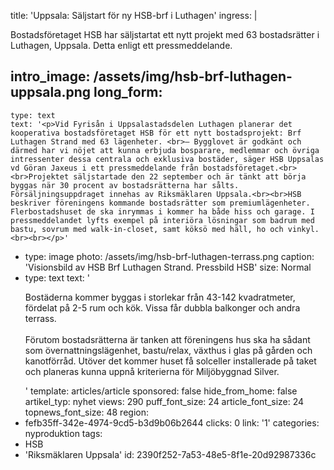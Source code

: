 title: 'Uppsala: Säljstart för ny HSB-brf i Luthagen'
ingress: |
  <p>Bostadsföretaget HSB har säljstartat ett nytt projekt med 63 bostadsrätter i Luthagen, Uppsala. Detta enligt ett pressmeddelande.
  </p>
  
intro_image: /assets/img/hsb-brf-luthagen-uppsala.png
long_form:
  -
    type: text
    text: '<p>Vid Fyrisån i Uppsalastadsdelen Luthagen planerar det kooperativa bostadsföretaget HSB för ett nytt bostadsprojekt: Brf Luthagen Strand med 63 lägenheter. <br>– Bygglovet är godkänt och därmed har vi nöjet att kunna erbjuda bosparare, medlemmar och övriga intressenter dessa centrala och exklusiva bostäder, säger HSB Uppsalas vd Göran Jaxeus i ett pressmeddelande från bostadsföretaget.<br><br>Projektet säljstartade den 22 september och är tänkt att börja byggas när 30 procent av bostadsrätterna har sålts. Försäljningsuppdraget innehas av Riksmäklaren Uppsala.<br><br>HSB beskriver föreningens kommande bostadsrätter som premiumlägenheter. Flerbostadshuset de ska inrymmas i kommer ha både hiss och garage. I pressmeddelandet lyfts exempel på interiöra lösningar som badrum med bastu, sovrum med walk-in-closet, samt köksö med häll, ho och vinkyl.<br><br></p>'
  -
    type: image
    photo: /assets/img/hsb-brf-luthagen-terrass.png
    caption: 'Visionsbild av HSB Brf Luthagen Strand. Pressbild HSB'
    size: Normal
  -
    type: text
    text: '<p>Bostäderna kommer byggas i storlekar från 43-142 kvadratmeter, fördelat på 2-5 rum och kök. Vissa får dubbla balkonger och andra terrass.<br><br>Förutom bostadsrätterna är tanken att föreningens hus ska ha sådant som övernattningslägenhet, bastu/relax, växthus i glas på gården och kanotförråd. Utöver det kommer huset få solceller installerade på taket och planeras kunna uppnå kriterierna för Miljöbyggnad Silver.&nbsp;</p>'
template: articles/article
sponsored: false
hide_from_home: false
artikel_typ: nyhet
views: 290
puff_font_size: 24
article_font_size: 24
topnews_font_size: 48
region:
  - fefb35ff-342e-4974-9cd5-b3d9b06b2644
clicks: 0
link: '1'
categories: nyproduktion
tags:
  - HSB
  - 'Riksmäklaren Uppsala'
id: 2390f252-7a53-48e5-8f1e-20d92987336c
